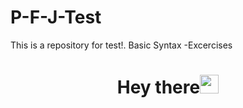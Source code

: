 # P-F-J-Test
This is a repository for test!.
Basic Syntax -Excercises
<h1 align="center">Hey there<img src="https://media.giphy.com/media/hvRJCLFzcasrR4ia7z/giphy.gif" width="30px"/></h1>
